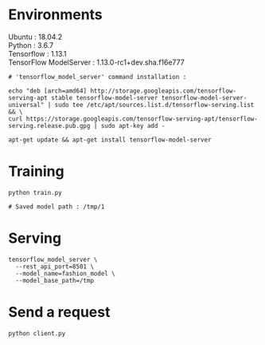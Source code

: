 # Environments
Ubuntu : 18.04.2<br>
Python : 3.6.7<br>
Tensorflow : 1.13.1<br>
TensorFlow ModelServer : 1.13.0-rc1+dev.sha.f16e777<br>
```shell
# 'tensorflow_model_server' command installation :

echo "deb [arch=amd64] http://storage.googleapis.com/tensorflow-serving-apt stable tensorflow-model-server tensorflow-model-server-universal" | sudo tee /etc/apt/sources.list.d/tensorflow-serving.list && \
curl https://storage.googleapis.com/tensorflow-serving-apt/tensorflow-serving.release.pub.gpg | sudo apt-key add -

apt-get update && apt-get install tensorflow-model-server
```

# Training
```shell
python train.py

# Saved model path : /tmp/1
```


# Serving
```shell
tensorflow_model_server \
  --rest_api_port=8501 \
  --model_name=fashion_model \
  --model_base_path=/tmp
```



# Send a request
```shell
python client.py
```
